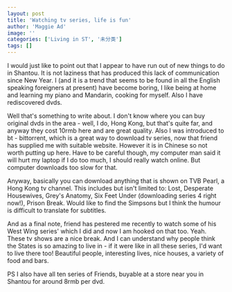 ```yaml
---
layout: post
title: 'Watching tv series, life is fun'
author: 'Maggie Ad'
image: ''
categories: ['Living in ST', '未分类']
tags: []
---
```


I would just like to point out that I appear to have run out of new things to do in Shantou. It is not laziness that has produced this lack of communication since New Year. I (and it is a trend that seems to be found in all the English speaking foreigners at present) have become boring, I like being at home and learning my piano and Mandarin, cooking for myself. Also I have rediscovered dvds.

Well that's something to write about. I don't know where you can buy original dvds in the area - well, I do, Hong Kong, but that's quite far, and anyway they cost 10rmb here and are great quality. Also I was introduced to bt - bittorrent, which is a great way to download tv series, now that friend has supplied me with suitable website. However it is in Chinese so not worth putting up here. Have to be careful though, my computer man said it will hurt my laptop if I do too much, I should really watch online. But computer downloads too slow for that.

Anyway, basically you can download anything that is shown on TVB Pearl, a Hong Kong tv channel. This includes but isn't limited to: Lost, Desperate Housewives, Grey's Anatomy, Six Feet Under (downloading series 4 right now!), Prison Break. Would like to find the Simpsons but I think the humour is difficult to translate for subtitles.

And as a final note, friend has pestered me recently to watch some of his West Wing series' which I did and now I am hooked on that too. Yeah. These tv shows are a nice break. And I can understand why people think the States is so amazing to live in - if it were like in all these series, I'd want to live there too! Beautiful people, interesting lives, nice houses, a variety of food and bars.

PS I also have all ten series of Friends, buyable at a store near you in Shantou for around 8rmb per dvd.
